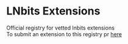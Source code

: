 # LNbits Extensions
Official registry for vetted lnbits extensions<br/>
To submit an extension to this registry pr <a href="/extensions.json">here</a>
